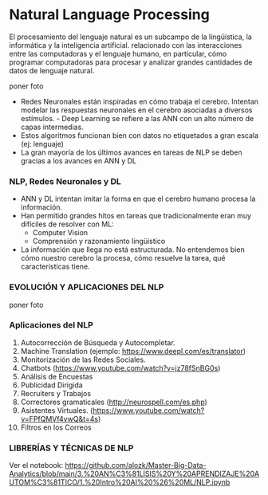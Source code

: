 # Natural Language Processing

El procesamiento del lenguaje natural es un subcampo de la lingüística, la informática y la inteligencia artificial.
relacionado con las interacciones entre las computadoras y el lenguaje humano,
en particular, cómo programar computadoras para procesar y analizar grandes cantidades de datos de lenguaje natural.

poner foto


- Redes Neuronales están inspiradas en cómo trabaja el cerebro.
Intentan modelar las respuestas neuronales en el cerebro asociadas a diversos estímulos. - Deep Learning se refiere a las ANN con un alto número de capas intermedias.
- Estos algoritmos funcionan bien con datos no etiquetados a gran escala (ej: lenguaje)
- La gran mayoría de los últimos avances en tareas de NLP se deben gracias a los avances en ANN y DL


### NLP, Redes Neuronales y DL
- ANN y DL intentan imitar la forma en que el cerebro humano procesa la información.
- Han permitido grandes hitos en tareas que tradicionalmente eran muy difíciles de resolver con ML:
	- Computer Vision
	- Comprensión y razonamiento lingüístico
- La información que llega no está estructurada. No entendemos bien cómo nuestro cerebro la procesa, cómo resuelve la tarea, qué características tiene.

### EVOLUCIÓN Y APLICACIONES DEL NLP

poner foto


### Aplicaciones del NLP
1) Autocorrección de Búsqueda y Autocompletar.
2) Machine Translation (ejemplo: https://www.deepl.com/es/translator)
3) Monitorización de las Redes Sociales.
4) Chatbots (https://www.youtube.com/watch?v=jz78fSnBG0s)
5) Análisis de Encuestas
6) Publicidad Dirigida
7) Recruiters y Trabajos
8) Correctores gramaticales (http://neurospell.com/es.php)
9) Asistentes Virtuales. (https://www.youtube.com/watch?v=FPfQMVf4vwQ&t=4s)
10) Filtros en los Correos

### LIBRERÍAS Y TÉCNICAS DE NLP
Ver el notebook: 
https://github.com/alozk/Master-Big-Data-Analytics/blob/main/3.%20AN%C3%81LISIS%20Y%20APRENDIZAJE%20AUTOM%C3%81TICO/1.%20Intro%20AI%20%26%20ML/NLP.ipynb